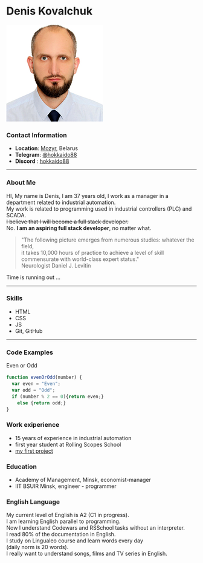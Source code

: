 # Denis Kovalchuk

![](./photo1.jpg)

### Contact Information

- **Location**: [Mozyr](https://maps.app.goo.gl/ErzCgcSSzLrC8ZVP9), Belarus
- **Telegram**: [@hokkaido88](https://t.me/hokkaido88)
- **Discord** : [hokkaido88](https://discordapp.com/users/584283752293859348)
--- 
### About Me
HI, My name is Denis, I am 37 years old, I work as a manager in a department related to industrial automation.\
My work is related to programming used in industrial controllers (PLC) and SCADA.\
~~I believe that I will become a full stack developer.~~\
No. **I am an aspiring full stack developer**, no matter what.

> "The following picture emerges from numerous studies: whatever the field,\
it takes 10,000 hours of practice to achieve a level of skill commensurate with world-class expert status."\
Neurologist Daniel J. Levitin

Time is running out ...

---
### Skills
- HTML
- CSS
- JS
- Git, GitHub
---
### Code Examples

Even or Odd
``` js
function evenOrOdd(number) {
  var even = "Even";
  var odd = "Odd";
  if (number % 2 == 0){return even;}
    else {return odd;}
}
```

### Work exiperience

 - 15 years of experience in industrial automation
 - first year student at Rolling Scopes School
 - [my first project](https://hokkaido88.github.io/rsschool-cv/cv)

 ### Education

 - Academy of Management, Minsk, economist-manager
 - IIT BSUIR Minsk, engineer - programmer

 ### English Language

 My current level of English is A2 (C1 in progress).\
 I am learning English parallel to programming.\
 Now I understand Codewars and RSSchool tasks without an interpreter.\
 I read 80% of the documentation in English.\
 I study on Lingualeo course and learn words every day\
 (daily norm is 20 words).\
 I really want to understand songs, films and TV series in English.